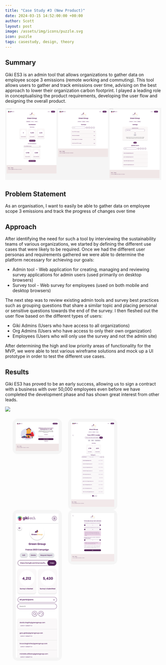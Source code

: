 ```yaml
---
title: "Case Study #3 (New Product)"
date: 2024-03-15 14:52:00:00 +00:00
author: Scott
layout: post
image: /assets/img/icons/puzzle.svg
icon: puzzle
tags: casestudy, design, theory
---
```


<h2>Summary</h2>

Giki ES3 is an admin tool that allows organizations to gather data on employee scope 3 emissions (remote working and commuting). This tool allows users to gather and track emissions over time, advising on the best approach to lower their organization carbon footprint. I played a leading role in conceptualising the product requirements, developing the user flow and designing the overall product.

<div class="imgblock">
    <img src="/assets/img/es3screens.png"/>
</div>

<h2>Problem Statement</h2> 

As an organisation, I want to easily be able to gather data on employee scope 3 emissions and track the progress of changes over time

<h2>Approach</h2>

After identifying the need for such a tool by interviewing the sustainability teams of various organizations, we started by defining the different use cases that were likely to be required. Once we had the different user personas and requirements gathered we were able to determine the platform necessary for achieving our goals: 

* Admin tool - Web application for creating, managing and reviewing survey applications for admin users (used primarily on desktop browsers)
* Survey tool - Web survey for employees (used on both mobile and desktop browsers) 

The next step was to review existing admin tools and survey best practices such as grouping questions that share a similar topic and placing personal or sensitive questions towards the end of the survey. I then fleshed out the user flow based on the different types of users: 

* Giki Admins (Users who have access to all organizations)
* Org Admins (Users who have access to only their own organization) 
* Employees (Users who will only use the survey and not the admin site)

After determining the high and low priority areas of functionality for the MVP, we were able to test various wireframe solutions and mock up a UI prototype in order to test the different use cases.

<h2>Results</h2>

Giki ES3 has proved to be an early success, allowing us to sign a contract with a business with over 50,000 employees even before we have completed the development phase and has shown great interest from other leads.

<div class="gifblock">
    <img src="/assets/img/es3demo.gif" class="gif"/>
</div>

<style>
.lb-album{
	width: 100%;
    display: table;
	margin: 0 auto;
    list-style-type: none;
    margin-top: 20px;

}
.lb-album li{
	float: left;
	margin-right: 20px;
	position: relative;
    list-style-type: none;
}
.lb-album li > a,
.lb-album li > a img{
	display: block;
}
.lb-album li > a{
	width: 139px;
	position: relative;
	padding: 10px;
	background: #F5F5F5;
	border-radius: 16px;
    margin-bottom: 20px;
}

.lb-album li > a span{
	position: absolute;
	width: 139px;
	top: 10px;
	left: 10px;
	text-align: center;
	line-height: 150px;
	color: rgba(27,54,81,0.8);
	font-size: 24px;
	opacity: 0;
	background: 
		radial-gradient(
			center, 
			ellipse cover, 
			rgba(255,255,255,0.56) 0%,
			rgba(241,210,194,1) 100%
		);
	transition: opacity 0.3s linear;
}
.lb-album li > a:hover span{
	opacity: 1;
}

.lb-overlay{
	width: 0px;
	height: 0px;
	position: fixed;
	overflow: hidden;
	left: 0px;
	top: 0px;
	padding: 0px;
	z-index: 999999;
	text-align: center;
	background: 
		radial-gradient(
			center, 
			ellipse cover, 
			rgba(255,255,255,0.56) 0%,
			rgba(241,210,194,1) 100%
		);
}

.lb-overlay > div{
	position: relative;
	color: rgba(27,54,81,0.8);
	width: 550px;
	height: 80px;
	margin: 40px auto 0px auto;
}
.lb-overlay div h3,
.lb-overlay div p{
	padding: 0px 20px;
	width: 200px;
	height: 60px;
}
.lb-overlay div h3{
	font-size: 36px;
	float: left;
	text-align: right;
	border-right: 1px solid rgba(27,54,81,0.4);
}
.lb-overlay div h3 span,
.lb-overlay div p{
	font-size: 16px;
	font-style: italic;
}
.lb-overlay div h3 span{
	display: block;
	line-height: 6px;
}
.lb-overlay div p{
	font-size: 14px;
	text-align: left;
	float: left;
	width: 260px;
}

.lb-overlay a.lb-close{
	z-index: 1001;
	color: #000000;
	position: absolute;
	top: 100px;
	left: 50%;
	font-size: 15px;
	line-height: 26px;
	text-align: center;
	width: 145px;
	height: 23px;
	overflow: hidden;
	margin-left: -55px;
	opacity: 0;
    font-family: HKGrotesk-Medium;
}

.lb-overlay a.lb-close: hover{
    text-decoration: underline;
}

.lb-overlay:target {
	width: auto;
	height: auto;
	bottom: 0px;
	right: 0px;
	padding: 80px 100px 120px 100px;
    background: #F5F5F5;
    overflow: scroll;
}

.lb-overlay:target img,
.lb-overlay:target a.lb-close{
	opacity: 1;
    text-decoration: underline;
}

.lb-overlay:target img {
	animation: fadeInScale 1.2s ease-in-out;
    margin-top: 55px;
    width: 60% !important;
}

@keyframes fadeInScale {
  0% { transform: scale(0.6); opacity: 0; }
  100% { transform: scale(1); opacity: 1; }
}

.portfolio1 h2 {
    margin-bottom: 20px;
}

.portfolio1 {
    margin-bottom: 20px;
}

.portfolioimg {
    max-height: 100%;
}

.lb-album li > a, .lb-album li > a img {
    margin: 0 auto;
}

.portfoliomobile {
    max-width: 350px;
}

.quotes {
    list-style-type: none;
    padding: 0;
    margin-top: 20px;
    margin-left: 0px;
}

.quotes li {
    list-style-type: none;
    font-family: HKGrotesk-Bold !important;
    
}

hr {
    margin: 40px auto;
    border: 0.5px solid #d1d1d1;
}

@media only screen and (min-device-width : 0px) and (max-device-width : 480px) and (orientation : portrait) { 

.lb-album li > a {
    width: 55px;
    margin-bottom: 20px !important;
}

.lb-overlay:target img {
	animation: fadeInScale 1.2s ease-in-out;
    margin-top: 80px;
    width: 95% !important;
}

.lb-overlay a.lb-close {
    top: 30px;
}

.lb-overlay:target {
    padding: 0px;
    z-index: 99999;
}

.lb-album li {
margin-right: 5px;
}

}

</style>

<ul class="lb-album">
	<li>
		<a href="#image-6">
			<img src="/assets/img/es1.png" class="portfolioimg" alt="image01">
		</a>
        <div class="lb-overlay" id="image-6">
            <img src="/assets/img/es1.png" alt="image01" />
            <a href="#page" class="lb-close">Return to Case Study</a>    
        </div>
	</li>
	<li>
		<a href="#image-7">
			<img src="/assets/img/es2.jpg" class="portfolioimg" alt="image01">
		</a>
        <div class="lb-overlay" id="image-7">
            <img src="/assets/img/es2.jpg" alt="image01" />
            <a href="#page" class="lb-close">Return to Case Study</a>    
        </div>
	</li>
    	<li>
		<a href="#image-8">
			<img src="/assets/img/es3.jpg" class="portfolioimg" alt="image01">
		</a>
        <div class="lb-overlay" id="image-8">
            <img src="/assets/img/es3.jpg" class="portfoliomobile" alt="image01" />
            <a href="#page" class="lb-close">Return to Case Study</a>    
        </div>
	</li>
    	<li>
		<a href="#image-9">
			<img src="/assets/img/es4.jpg" class="portfolioimg" alt="image01">
		</a>
        <div class="lb-overlay" id="image-9">
            <img src="/assets/img/es4.jpg" alt="image01" />
            <a href="#page" class="lb-close">Return to Case Study</a>    
        </div>
	</li>
</ul>
